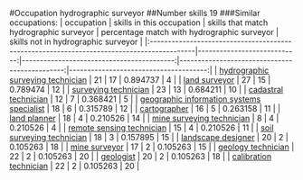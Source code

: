 #Occupation hydrographic surveyor
##Number skills 19
###Similar occupations:
| occupation                                                                                |   skills in this occupation |   skills that match hydrographic surveyor |   percentage match with hydrographic surveyor |   skills not in hydrographic surveyor |
|:------------------------------------------------------------------------------------------|----------------------------:|------------------------------------------:|----------------------------------------------:|--------------------------------------:|
| [hydrographic surveying technician](hydrographic_surveying_technician.md)                 |                          21 |                                        17 |                                      0.894737 |                                     4 |
| [land surveyor](land_surveyor.md)                                                         |                          27 |                                        15 |                                      0.789474 |                                    12 |
| [surveying technician](surveying_technician.md)                                           |                          23 |                                        13 |                                      0.684211 |                                    10 |
| [cadastral technician](cadastral_technician.md)                                           |                          12 |                                         7 |                                      0.368421 |                                     5 |
| [geographic information systems specialist](geographic_information_systems_specialist.md) |                          18 |                                         6 |                                      0.315789 |                                    12 |
| [cartographer](cartographer.md)                                                           |                          16 |                                         5 |                                      0.263158 |                                    11 |
| [land planner](land_planner.md)                                                           |                          18 |                                         4 |                                      0.210526 |                                    14 |
| [mine surveying technician](mine_surveying_technician.md)                                 |                           8 |                                         4 |                                      0.210526 |                                     4 |
| [remote sensing technician](remote_sensing_technician.md)                                 |                          15 |                                         4 |                                      0.210526 |                                    11 |
| [soil surveying technician](soil_surveying_technician.md)                                 |                          18 |                                         3 |                                      0.157895 |                                    15 |
| [landscape designer](landscape_designer.md)                                               |                          20 |                                         2 |                                      0.105263 |                                    18 |
| [mine surveyor](mine_surveyor.md)                                                         |                          17 |                                         2 |                                      0.105263 |                                    15 |
| [geology technician](geology_technician.md)                                               |                          22 |                                         2 |                                      0.105263 |                                    20 |
| [geologist](geologist.md)                                                                 |                          20 |                                         2 |                                      0.105263 |                                    18 |
| [calibration technician](calibration_technician.md)                                       |                          22 |                                         2 |                                      0.105263 |                                    20 |
